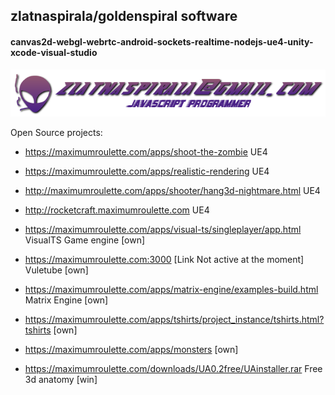## zlatnaspirala/goldenspiral software
#### canvas2d-webgl-webrtc-android-sockets-realtime-nodejs-ue4-unity-xcode-visual-studio
![](https://github.com/zlatnaspirala/zlatnaspirala/blob/master/images/nikola_lukic.png)

Open Source projects:
 - https://maximumroulette.com/apps/shoot-the-zombie  UE4

 - https://maximumroulette.com/apps/realistic-rendering  UE4

 - http://maximumroulette.com/apps/shooter/hang3d-nightmare.html  UE4

 - http://rocketcraft.maximumroulette.com  UE4

 - https://maximumroulette.com/apps/visual-ts/singleplayer/app.html VisualTS Game engine [own]

 - https://maximumroulette.com:3000 [Link Not active at the moment]  Vuletube [own]

 - https://maximumroulette.com/apps/matrix-engine/examples-build.html  Matrix Engine [own]

 - https://maximumroulette.com/apps/tshirts/project_instance/tshirts.html?tshirts [own]

 - https://maximumroulette.com/apps/monsters [own]

 - https://maximumroulette.com/downloads/UA0.2free/UAinstaller.rar Free 3d anatomy [win]
